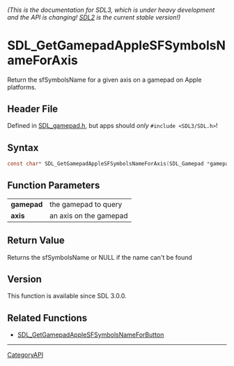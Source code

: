 ###### (This is the documentation for SDL3, which is under heavy development and the API is changing! [SDL2](https://wiki.libsdl.org/SDL2/) is the current stable version!)
# SDL_GetGamepadAppleSFSymbolsNameForAxis

Return the sfSymbolsName for a given axis on a gamepad on Apple platforms.

## Header File

Defined in [SDL_gamepad.h](https://github.com/libsdl-org/SDL/blob/main/include/SDL3/SDL_gamepad.h), but apps should _only_ `#include <SDL3/SDL.h>`!

## Syntax

```c
const char* SDL_GetGamepadAppleSFSymbolsNameForAxis(SDL_Gamepad *gamepad, SDL_GamepadAxis axis);

```

## Function Parameters

|                 |                        |
| --------------- | ---------------------- |
| **gamepad**     | the gamepad to query   |
| **axis**        | an axis on the gamepad |

## Return Value

Returns the sfSymbolsName or NULL if the name can't be found

## Version

This function is available since SDL 3.0.0.

## Related Functions

* [SDL_GetGamepadAppleSFSymbolsNameForButton](SDL_GetGamepadAppleSFSymbolsNameForButton)

----
[CategoryAPI](CategoryAPI)

